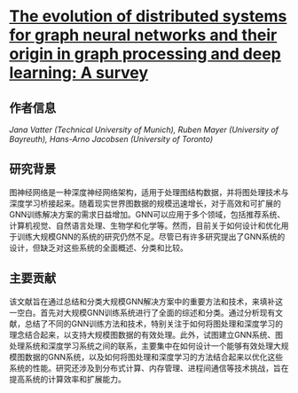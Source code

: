 # [The evolution of distributed systems for graph neural networks and their origin in graph processing and deep learning: A survey](https://doi.org/10.1145/3597428)

## 作者信息
*Jana Vatter (Technical University of Munich), Ruben Mayer (University of Bayreuth), Hans-Arno Jacobsen (University of Toronto)*

## 研究背景
图神经网络是一种深度神经网络架构，适用于处理图结构数据，并将图处理技术与深度学习桥接起来。随着现实世界图数据的规模迅速增长，对于高效和可扩展的GNN训练解决方案的需求日益增加。GNN可以应用于多个领域，包括推荐系统、计算机视觉、自然语言处理、生物学和化学等。然而，目前关于如何设计和优化用于训练大规模GNN的系统的研究仍然不足。尽管已有许多研究提出了GNN系统的设计，但缺乏对这些系统的全面概述、分类和比较。

## 主要贡献
该文献旨在通过总结和分类大规模GNN解决方案中的重要方法和技术，来填补这一空白。首先对大规模GNN训练系统进行了全面的综述和分类。通过分析现有文献，总结了不同的GNN训练方法和技术，特别关注于如何将图处理和深度学习的理念结合起来，以支持大规模图数据的有效处理。此外，试图建立GNN系统、图处理系统和深度学习系统之间的联系，主要集中在如何设计一个能够有效处理大规模图数据的GNN系统，以及如何将图处理和深度学习的方法结合起来以优化这些系统的性能。研究还涉及到分布式计算、内存管理、进程间通信等技术挑战，旨在提高系统的计算效率和扩展能力。